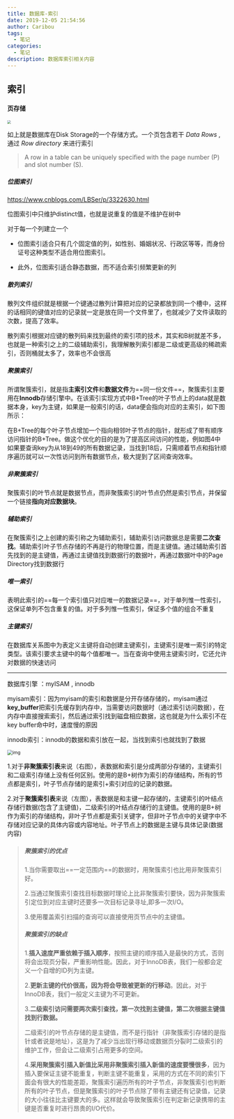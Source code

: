 ```yaml
---
title: 数据库-索引
date: 2019-12-05 21:54:56
author: Caribou
tags: 
  - 笔记
categories: 
  - 笔记
description: 数据库索引相关内容
---
```


## 索引

#### 页存储

<img src="https://i.loli.net/2019/12/05/dQE6NVkHZJcWfye.png" style="zoom:50%;" />

如上就是数据库在Disk Storage的一个存储方式。一个页包含若干 *Data Rows* , 通过 *Row directory* 来进行索引

> A row in a table can be uniquely specified with the page number (P) and slot number (S).

##### 位图索引

https://www.cnblogs.com/LBSer/p/3322630.html

位图索引中只维护distinct值，也就是说重复的值是不维护在树中

对于每一个列建立一个

- 位图索引适合只有几个固定值的列，如性别、婚姻状况、行政区等等，而身份证号这种类型不适合用位图索引。

- 此外，位图索引适合静态数据，而不适合索引频繁更新的列

##### 散列索引

散列文件组织就是根据一个键通过散列计算把对应的记录都放到同一个槽中，这样的话相同的键值对应的记录就一定是放在同一个文件里了，也就减少了文件读取的次数，提高了效率。

散列索引根据对应键的散列码来找到最终的索引项的技术，其实和B树就差不多，也就是一种索引之上的二级辅助索引，我理解散列索引都是二级或更高级的稀疏索引，否则桶就太多了，效率也不会很高

##### 聚簇索引

所谓聚簇索引，就是指**主索引文件**和**数据文件**为==同一份文件==，聚簇索引主要用在**Innodb**存储引擎中。在该索引实现方式中B+Tree的叶子节点上的data就是数据本身，key为主键，如果是一般索引的话，data便会指向对应的主索引，如下图所示：

在B+Tree的每个叶子节点增加一个指向相邻叶子节点的指针，就形成了带有顺序访问指针的B+Tree。做这个优化的目的是为了提高区间访问的性能，例如图4中如果要查询key为从18到49的所有数据记录，当找到18后，只需顺着节点和指针顺序遍历就可以一次性访问到所有数据节点，极大提到了区间查询效率。

##### 非聚簇索引

聚簇索引的叶节点就是数据节点，而非聚簇索引的叶节点仍然是索引节点，并保留一个链接**指向对应数据块**。

##### 辅助索引

在聚簇索引之上创建的索引称之为辅助索引，辅助索引访问数据总是需要**二次查找**。辅助索引叶子节点存储的不再是行的物理位置，而是主键值。通过辅助索引首先找到的是主键值，再通过主键值找到数据行的数据叶，再通过数据叶中的Page Directory找到数据行

##### 唯一索引

表明此索引的==每一个索引值只对应唯一的数据记录==，对于单列惟一性索引，这保证单列不包含重复的值。对于多列惟一性索引，保证多个值的组合不重复

##### 主键索引

在数据库关系图中为表定义主键将自动创建主键索引，主键索引是唯一索引的特定类型。该索引要求主键中的每个值都唯一。当在查询中使用主键索引时，它还允许对数据的快速访问

---

数据库引擎 ：myISAM , innodb

myisam索引：因为myisam的索引和数据是分开存储存储的，myisam通过**key_buffer**把索引先缓存到内存中，当需要访问数据时（通过索引访问数据），在内存中直接搜索索引，然后通过索引找到磁盘相应数据，这也就是为什么索引不在key buffer命中时，速度慢的原因  

innodb索引：innodb的数据和索引放在一起，当找到索引也就找到了数据

<img src="https://img-blog.csdn.net/20161102111454921?watermark/2/text/aHR0cDovL2Jsb2cuY3Nkbi5uZXQv/font/5a6L5L2T/fontsize/400/fill/I0JBQkFCMA==/dissolve/70/gravity/Center" alt="img" style="zoom:75%;" />

1.对于**非聚簇索引表**来说（右图），表数据和索引是分成两部分存储的，主键索引和二级索引存储上没有任何区别。使用的是B+树作为索引的存储结构，所有的节点都是索引，叶子节点存储的是索引+索引对应的记录的数据。

2.对于**聚簇索引表**来说（左图），表数据是和主键一起存储的，主键索引的叶结点存储行数据(包含了主键值)，二级索引的叶结点存储行的主键值。使用的是B+树作为索引的存储结构，非叶子节点都是索引关键字，但非叶子节点中的关键字中不存储对应记录的具体内容或内容地址。叶子节点上的数据是主键与具体记录(数据内容)

> ##### 聚簇索引的优点
>
> 1.当你需要取出==一定范围内==的数据时，用聚簇索引也比用非聚簇索引好。
>
> 2.当通过聚簇索引查找目标数据时理论上比非聚簇索引要快，因为非聚簇索引定位到对应主键时还要多一次目标记录寻址,即多一次I/O。
>
> 3.使用覆盖索引扫描的查询可以直接使用页节点中的主键值。
>
> ##### 聚簇索引的缺点
>
> 1.**插入速度严重依赖于插入顺序**，按照主键的顺序插入是最快的方式，否则将会出现页分裂，严重影响性能。因此，对于InnoDB表，我们一般都会定义一个自增的ID列为主键。
>
> 2.**更新主键的代价很高，因为将会导致被更新的行移动**。因此，对于InnoDB表，我们一般定义主键为不可更新。
>
> 3.**二级索引访问需要两次索引查找，第一次找到主键值，第二次根据主键值找到行数据。**
>
> 二级索引的叶节点存储的是主键值，而不是行指针（非聚簇索引存储的是指针或者说是地址），这是为了减少当出现行移动或数据页分裂时二级索引的维护工作，但会让二级索引占用更多的空间。
>
> 4.**采用聚簇索引插入新值比采用非聚簇索引插入新值的速度要慢很多**，因为插入要保证主键不能重复，判断主键不能重复，采用的方式在不同的索引下面会有很大的性能差距，聚簇索引遍历所有的叶子节点，非聚簇索引也判断所有的叶子节点，但是聚簇索引的叶子节点除了带有主键还有记录值，记录的大小往往比主键要大的多。这样就会导致聚簇索引在判定新记录携带的主键是否重复时进行昂贵的I/O代价。



